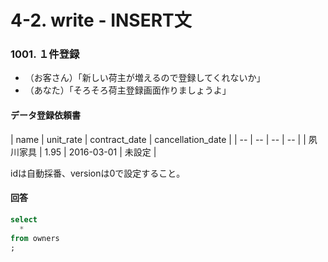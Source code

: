 # 4-2. write - INSERT文

### 1001. １件登録
- （お客さん）「新しい荷主が増えるので登録してくれないか」
- （あなた）「そろそろ荷主登録画面作りましょうよ」

#### データ登録依頼書
| name | unit_rate | contract_date | cancellation_date | | -- | -- | -- | -- |
| 夙川家具 | 1.95 | 2016-03-01 | 未設定 |

idは自動採番、versionは0で設定すること。

#### 回答
```sql
select
  *
from owners
;
```